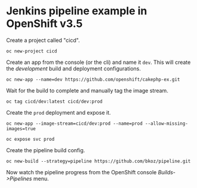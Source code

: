 # Jenkins pipeline example in OpenShift v3.5

Create a project called "cicd".

```oc new-project cicd```

Create an app from the console (or the cli) and name it <code>dev</code>. This will create the <em>development</em> build and deployment configurations.

```oc new-app --name=dev https://github.com/openshift/cakephp-ex.git```

Wait for the build to complete and manually tag the image stream.

```oc tag cicd/dev:latest cicd/dev:prod```

Create the <code>prod</code> deployment and expose it.

```oc new-app --image-stream=cicd/dev:prod --name=prod --allow-missing-images=true```

```oc expose svc prod```

Create the pipeline build config.

```oc new-build --strategy=pipeline https://github.com/bkoz/pipeline.git```

Now watch the pipeline progress from the OpenShift console <em>Builds->Pipelines</em> menu.

